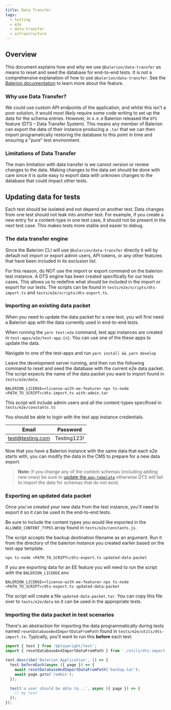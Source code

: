 ```yaml
---
title: Data Transfer
tags:
  - testing
  - e2e
  - data-transfer
  - infrastructure
---
```


## Overview

This document explains how and why we use `@balerion/data-transfer` as means to reset and seed the database for end-to-end tests. It is not a comprehensive explanation of how to use `@balerion/data-transfer`. See the [Balerion documentation](https://docs.balerion.io/developer-docs/latest/developer-resources/data-management.html) to learn more about the feature.

### Why use Data Transfer?

We could use custom API endpoints of the application, and whilst this isn't a poor solution, it would _most likely_ require some code writing to set up the data for the schema entries. However, in `4.6.0` Balerion released the `DTS` feature (DTS – Data Transfer System). This means any member of Balerion can export the data of their instance producing a `.tar` that we can then import programatically restoring the database to this point in time and ensuring a "pure" test environment.

### Limitations of Data Transfer

The main limitation with data transfer is we cannot version or review changes to the data. Making changes to the data set should be done with care since it is quite easy to export data with unknown changes to the database that could impact other tests.

## Updating data for tests

Each test should be isolated and not depend on another test. Data changes from one test should not leak into another test. For example, if you create a new entry for a content-type in one test case, it should not be present in the next test case. This makes tests more stable and easier to debug.

### The data transfer engine

Since the Balerion CLI will use `@balerion/data-transfer` directly it will by default not import or export admin users, API tokens, or any other features that have been included in its exclusion list.

For this reason, do NOT use the import or export command on the balerion test instance. A DTS engine has been created specifically for our tests cases. This allows us to redefine what should be included in the import or export for our tests. The scripts can be found in `tests/e2e/scripts/dts-import.ts` and `tests/e2e/scripts/dts-export.ts`.

### Importing an existing data packet

When you need to update the data packet for a new test, you will first need a Balerion app with the data currently used in end-to-end tests.

When running the `yarn test:e2e` command, test app instances are created in `test-apps/e2e/test-app-{n}`. You can use one of the these apps to update the data.

Navigate to one of the test-apps and run `yarn install && yarn develop`

Leave the development server running, and then run the following command to reset and seed the database with the current e2e data packet. The script expects the name of the data packet you want to import found in `tests/e2e/data`.

```shell
BALERION_LICENSE=<license-with-ee-feature> npx ts-node <PATH_TO_SCRIPT>/dts-import.ts with-admin.tar
```

This script will include admin users and all the content-types specificed in `tests/e2e/constants.ts`

You should be able to login with the test app instance credentials.

| Email            | Password    |
| ---------------- | ----------- |
| test@testing.com | Testing123! |

Now that you have a Balerion instance with the same data that each e2e starts with, you can modify the data in the CMS to prepare for a new data export.

> **Note:** If you change any of the content schemas (including adding new ones) be sure to [update the `app-template`](./01-app-template.md) otherwise DTS will fail to import the data for schemas that do not exist.

### Exporting an updated data packet

Once you've created your new data from the test instance, you'll need to export it so it can be used in the end-to-end tests.

Be sure to include the content types you would like exported in the `ALLOWED_CONTENT_TYPES` array found in `tests/e2e/constants.js`.

The script accepts the backup destination filename as an argument. Run it from the directory of the balerion instance you created earlier based on the test-app template.

```shell
npx ts-node <PATH_TO_SCRIPT>/dts-export.ts updated-data-packet
```

If you are exporting data for an EE feature you will need to run the script with the `BALERION_LICENSE` env

```shell
BALERION_LICENSE=<license-with-ee-feature> npx ts-node <PATH_TO_SCRIPT>/dts-export.ts updated-data-packet
```

The script will create a file `updated-data-packet.tar`. You can copy this file over to `tests/e2e/data` so it can be used in the appropriate tests.

### Importing the data packet in test scenarios

There's an abstraction for importing the data programmatically during tests named `resetDatabaseAndImportDataFromPath` found in `tests/e2e/utils/dts-import.ts`. Typically, you'll want to run this **before** each test:

```ts
import { test } from '@playwright/test';
import { resetDatabaseAndImportDataFromPath } from './utils/dts-import';

test.describe('Balerion Application', () => {
  test.beforeEach(async ({ page }) => {
    await resetDatabaseAndImportDataFromPath('backup.tar');
    await page.goto('/admin');
  });

  test('a user should be able to...', async ({ page }) => {
    // my test
  });
});
```
